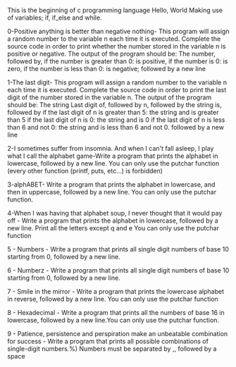 This is the beginning of c programming language
         Hello, World
Making use of variables; if, if_else and while.

0-Positive anything is better than negative nothing- This program will assign a random number to the variable n each time it is executed. Complete the source code in order to print whether the number stored in the variable n is positive or negative.
The output of the program should be: The number, followed by, if the number is greater than 0: is positive, if the number is 0: is zero, if the number is less than 0: is negative; followed by a new line

1-The last digit- This program will assign a random number to the variable n each time it is executed. Complete the source code in order to print the last digit of the number stored in the variable n.
The output of the program should be:
The string Last digit of, followed by n, followed by the string is, followed by if the last digit of n is greater than 5: the string and is greater than 5 if the last digit of n is 0: the string and is 0 if the last digit of n is less than 6 and not 0: the string and is less than 6 and not 0. followed by a new line

2-I sometimes suffer from insomnia. And when I can't fall asleep, I play what I call the alphabet game-Write a program that prints the alphabet in lowercase, followed by a new line.
You can only use the putchar function (every other function (printf, puts, etc…) is forbidden)

3-alphABET- Write a program that prints the alphabet in lowercase, and then in uppercase, followed by a new line.
        You can only use the putchar function.

4-When I was having that alphabet soup, I never thought that it would pay off - Write a program that prints the alphabet in lowercase, followed by a new line. Print all the letters except q and e You can only use the putchar function

5 - Numbers - Write a program that prints all single digit numbers of base 10 starting from 0, followed by a new line.

6 - Numberz - Write a program that prints all single digit numbers of base 10 starting from 0, followed by a new line.

7 - Smile in the mirror - Write a program that prints the lowercase alphabet in reverse, followed by a new line. You can only use the putchar function

8 - Hexadecimal - Write a program that prints all the numbers of base 16 in lowercase, followed by a new line.You can only use the putchar function.

9 - Patience, persistence and perspiration make an unbeatable combination for success - Write a program that prints all possible combinations of single-digit numbers.%) Numbers must be separated by ,, followed by a space
